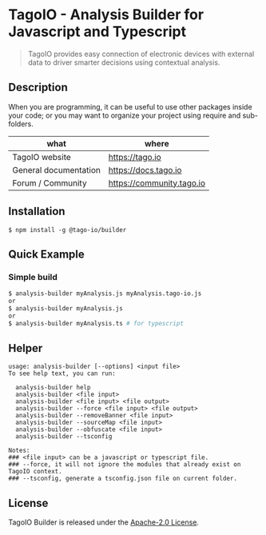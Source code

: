 # TagoIO - Analysis Builder for Javascript and Typescript
> TagoIO provides easy connection of electronic devices with external data to driver smarter decisions using contextual analysis.

## Description
When you are programming, it can be useful to use other packages inside your code; or you may want to organize your project using require and sub-folders.

| what                  | where                    |
|-----------------------|--------------------------|
| TagoIO website        | https://tago.io           |
| General documentation | https://docs.tago.io      |
| Forum / Community     | https://community.tago.io |

## Installation
```
$ npm install -g @tago-io/builder
```

## Quick Example
### Simple build
``` bash
$ analysis-builder myAnalysis.js myAnalysis.tago-io.js
or
$ analysis-builder myAnalysis.js
or
$ analysis-builder myAnalysis.ts # for typescript
```

## Helper
```
usage: analysis-builder [--options] <input file>
To see help text, you can run:

  analysis-builder help
  analysis-builder <file input>
  analysis-builder <file input> <file output>
  analysis-builder --force <file input> <file output>
  analysis-builder --removeBanner <file input>
  analysis-builder --sourceMap <file input>
  analysis-builder --obfuscate <file input>
  analysis-builder --tsconfig

Notes:
### <file input> can be a javascript or typescript file.
### --force, it will not ignore the modules that already exist on TagoIO context.
### --tsconfig, generate a tsconfig.json file on current folder.
```

## License

TagoIO Builder is released under the [Apache-2.0 License](https://github.com/tago-io/analysis-builder-js/blob/master/LICENSE.md).
